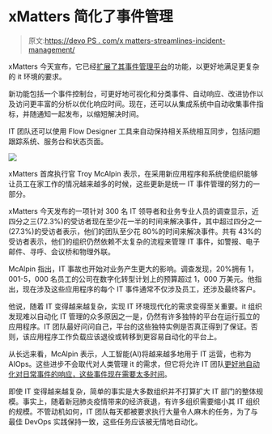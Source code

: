 # xMatters 简化了事件管理

> 原文:[https://devo PS . com/x matters-streamlines-incident-management/](https://devops.com/xmatters-streamlines-incident-management/)

xMatters 今天宣布，它已经[扩展了其事件管理平台](https://www.businesswire.com/news/home/20200915005512/en/xMatters-Reveals-Platform-Advancements-Usher-New-Era)的功能，以更好地满足更复杂的 it 环境的要求。

新功能包括一个事件控制台，可更好地可视化和分类事件、自动响应、改进协作以及访问更丰富的分析以优化响应时间。现在，还可以从集成系统中自动收集事件指标，并随通知一起发布，以缩短解决时间。

IT 团队还可以使用 Flow Designer 工具来自动保持相关系统相互同步，包括问题跟踪系统、服务台和状态页面。

![](../Images/ac639d154f1f63521fa196e657298637.png)

xMatters 首席执行官 Troy McAlpin 表示，在采用新应用程序和系统使组织能够让员工在家工作的情况越来越多的时候，这些更新是统一 IT 事件管理的努力的一部分。

xMatters 今天发布的一项针对 300 名 IT 领导者和业务专业人员的调查显示，近四分之三(72.3%)的受访者现在至少花一半的时间来解决事件，其中超过四分之一(27.3%)的受访者表示，他们的团队至少花 80%的时间来解决事件。共有 43%的受访者表示，他们的组织仍然依赖不太复杂的流程来管理 IT 事件，如警报、电子邮件、寻呼、会议桥和物理外联。

McAlpin 指出，IT 事故也开始对业务产生更大的影响。调查发现，20%拥有 1，001-5，000 名员工的公司在数字化转型计划上的预算超过 1，000 万美元。他指出，现在涉及这些应用程序的每个 IT 事件通常不仅涉及员工，还涉及最终客户。

他说，随着 IT 变得越来越复杂，实现 IT 环境现代化的需求变得至关重要。it 组织发现难以自动化 IT 管理的众多原因之一是，仍然有许多独特的平台在运行孤立的应用程序。IT 团队最好问问自己，平台的这些独特实例是否真正得到了保证。否则，该应用程序工作负载应该退役或转移到更容易自动化的平台上。

从长远来看，McAlpin 表示，人工智能(AI)将越来越多地用于 IT 运营，也称为 AIOps。这些进步不会取代对人类管理 it 的需求，但它将允许 IT 团队[更好地自动化对日常事件的响应，这些事件现在需要太多时间](https://www.businesswire.com/news/home/20200915005424/en/xMatters-Declares-Antiquated-Repetitive-Toil-Filled-Incident-Management)。

即使 IT 变得越来越复杂，简单的事实是大多数组织并不打算扩大 IT 部门的整体规模。事实上，随着新冠肺炎疫情带来的经济衰退，有许多组织需要缩小其 IT 组织的规模。不管动机如何，IT 团队每天都被要求执行大量令人麻木的任务，为了与最佳 DevOps 实践保持一致，这些任务应该被无情地自动化。